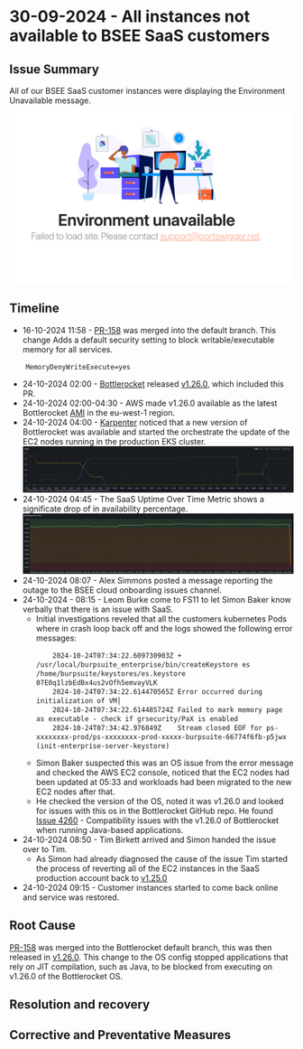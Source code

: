 # 30-09-2024 - All instances not available to BSEE SaaS customers

## Issue Summary
All of our BSEE SaaS customer instances were displaying the Environment Unavailable message.
![Bottlerocket rollout](../../media/24-10-2024-saas-outage-page.jpg)

## Timeline

- 16-10-2024 11:58 - [PR-158](https://github.com/bottlerocket-os/bottlerocket-core-kit/pull/158) was merged into the default branch. This change Adds a default security setting to block writable/executable memory for all services.
```text
    MemoryDenyWriteExecute=yes
```
- 24-10-2024 02:00 - [Bottlerocket](https://github.com/bottlerocket-os) released [v1.26.0](https://github.com/bottlerocket-os/bottlerocket/releases/tag/v1.26.0), which included this PR.
- 24-10-2024 02:00-04:30 - AWS made v1.26.0 available as the latest Bottlerocket [AMI](https://docs.aws.amazon.com/AWSEC2/latest/UserGuide/AMIs.html) in the eu-west-1 region.
- 24-10-2024 04:00 - [Karpenter](https://github.com/kubernetes-sigs/karpenter) noticed that a new version of Bottlerocket was available and started the orchestrate the update of the EC2 nodes running in the production EKS cluster.
![Bottlerocket rollout](../../media/24-10-2024-saas-outage-bottlerocket-rollout.png)
- 24-10-2024 04:45 - The SaaS Uptime Over Time Metric shows a significate drop of in availability percentage. 
![SaaS uptime metics](../../media/24-10-2024-saas-outage-uptime-metic.png)
- 24-10-2024 08:07 - Alex Simmons posted a message reporting the outage to the BSEE cloud onboarding issues channel.
- 24-10-2024 - 08:15 - Leom Burke come to FS11 to let Simon Baker know verbally that there is an issue with SaaS.
    - Initial investigations reveled that all the customers kubernetes Pods where in crash loop back off and the logs showed the following error messages:
        ```text
            2024-10-24T07:34:22.609730903Z + /usr/local/burpsuite_enterprise/bin/createKeystore es /home/burpsuite/keystores/es.keystore 07E0q1lzbEdBx4us2vOfh5emvayVLK
            2024-10-24T07:34:22.614470565Z Error occurred during initialization of VM│
            2024-10-24T07:34:22.614485724Z Failed to mark memory page as executable - check if grsecurity/PaX is enabled
            2024-10-24T07:34:42.976849Z    Stream closed EOF for ps-xxxxxxxx-prod/ps-xxxxxxxx-prod-xxxxx-burpsuite-66774f6fb-p5jwx (init-enterprise-server-keystore)
        ```
    - Simon Baker suspected this was an OS issue from the error message and checked the AWS EC2 console, noticed that the EC2 nodes had been updated at 05:33 and workloads had been migrated to the new EC2 nodes after that.
    - He checked the version of the OS, noted it was v1.26.0 and looked for issues with this os in the Bottlerocket GitHub repo. He found [Issue 4260](https://github.com/bottlerocket-os/bottlerocket/issues/4260) - Compatibility issues with the v1.26.0 of Bottlerocket when running Java-based applications.
- 24-10-2024 08:50 - Tim Birkett arrived and Simon handed the issue over to Tim.
    - As Simon had already diagnosed the cause of the issue Tim started the process of reverting all of the EC2 instances in the SaaS production account back to [v1.25.0](https://github.com/bottlerocket-os/bottlerocket/releases/tag/v1.25.0)
- 24-10-2024 09:15 - Customer instances started to come back online and service was restored.

## Root Cause

[PR-158](https://github.com/bottlerocket-os/bottlerocket-core-kit/pull/158) was merged into the Bottlerocket default branch, this was then released in [v1.26.0](https://github.com/bottlerocket-os/bottlerocket/releases/tag/v1.26.0). This change to the OS config stopped applications that rely on JIT compilation, such as Java, to be blocked from executing on v1.26.0 of the Bottlerocket OS.

## Resolution and recovery

## Corrective and Preventative Measures 